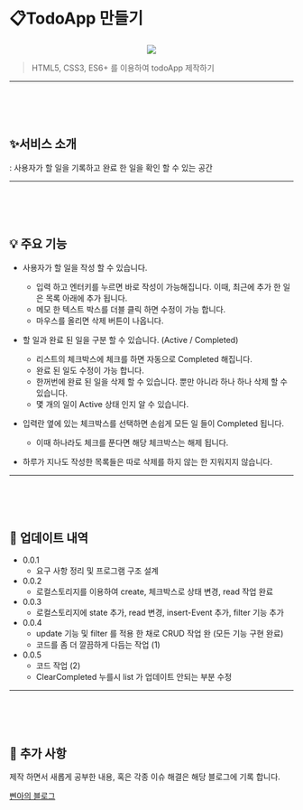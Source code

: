 # 📋TodoApp 만들기

<p align="center"> 
<img src="https://s3.us-west-2.amazonaws.com/secure.notion-static.com/46fe1461-a27a-4b17-a5ff-8ae1d87d436b/Untitled.png?X-Amz-Algorithm=AWS4-HMAC-SHA256&X-Amz-Credential=AKIAT73L2G45O3KS52Y5%2F20210812%2Fus-west-2%2Fs3%2Faws4_request&X-Amz-Date=20210812T052133Z&X-Amz-Expires=86400&X-Amz-Signature=4935de9466e9a69a3408bc84c7d04e96ca829d58dff9aa5f7e23607f859e6c43&X-Amz-SignedHeaders=host&response-content-disposition=filename%20%3D%22Untitled.png%22">

> HTML5, CSS3, ES6+ 를 이용하여 todoApp 제작하기
</p>


---
<br>
<br>
<br>



## ✨서비스 소개


: 사용자가 할 일을 기록하고 완료 한 일을 확인 할 수 있는 공간

---
<br>
<br>
<br>



## 💡 주요 기능


- 사용자가 할 일을 작성 할 수 있습니다.
    - 입력 하고 엔터키를 누르면 바로 작성이 가능해집니다. 이때, 최근에 추가 한 일은 목록 아래에 추가 됩니다.
    - 메모 한 텍스트 박스를 더블 클릭 하면 수정이 가능 합니다.
    - 마우스를 올리면 삭제 버튼이 나옵니다.
    
- 할 일과 완료 된 일을 구분 할 수 있습니다. (Active / Completed)
    - 리스트의 체크박스에 체크를 하면 자동으로 Completed 해집니다.
    - 완료 된 일도 수정이 가능 합니다.
    - 한꺼번에 완료 된 일을 삭제 할 수 있습니다. 뿐만 아니라 하나 하나 삭제 할 수 있습니다.
    - 몇 개의 일이 Active 상태 인지 알 수 있습니다.
    
- 입력란 옆에 있는 체크박스를 선택하면 손쉽게 모든 일 들이 Completed 됩니다.
    - 이때 하나라도 체크를 푼다면 해당 체크박스는 해제 됩니다.
    
- 하루가 지나도 작성한 목록들은 따로 삭제를 하지 않는 한 지워지지 않습니다.

---
<br>
<br>
<br>




## 📂 업데이트 내역


- 0.0.1
    - 요구 사항 정리 및 프로그램 구조 설계
- 0.0.2
    - 로컬스토리지를 이용하여 create, 체크박스로 상태 변경, read 작업 완료
- 0.0.3
    - 로컬스토리지에 state 추가, read 변경, insert-Event 추가, filter 기능 추가
- 0.0.4
    - update 기능 및 filter 를 적용 한 채로 CRUD 작업 완 (모든 기능 구현 완료)
    - 코드를 좀 더 깔끔하게 다듬는 작업 (1)
- 0.0.5
    - 코드 작업 (2)
    - ClearCompleted 누를시 list 가 업데이트 안되는 부분 수정
---
<br>
<br>
<br>




## 🔎 추가 사항


제작 하면서 새롭게 공부한 내용, 혹은 각종 이슈 해결은 해당 블로그에 기록 합니다.

[삔아의 블로그](https://bbinya.tistory.com/)
